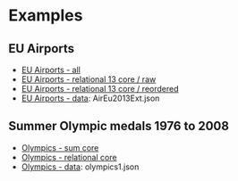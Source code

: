 # Examples

## EU Airports

- [EU Airports - all](http://vladowiki.fmf.uni-lj.si/doku.php?id=vlado:work:2m:mwn:x3d:airports)
- [EU Airports - relational 13 core / raw](http://vladowiki.fmf.uni-lj.si/doku.php?id=vlado:work:2m:mwn:x3d:aircore)
- [EU Airports - relational 13 core / reordered](http://vladowiki.fmf.uni-lj.si/doku.php?id=vlado:work:2m:mwn:x3d:aircoref)
- [EU Airports - data](https://raw.githubusercontent.com/bavla/ibm3m/master/data/AirEu2013Ext.json): AirEu2013Ext.json



## Summer Olympic medals 1976 to 2008

- [Olympics - sum core](http://vladowiki.fmf.uni-lj.si/doku.php?id=vlado:work:2m:mwn:x3d:olwscore)
- [Olympics - relational core](http://vladowiki.fmf.uni-lj.si/doku.php?id=vlado:work:2m:mwn:x3d:olwrcore)
- [Olympics - data](): olympics1.json

